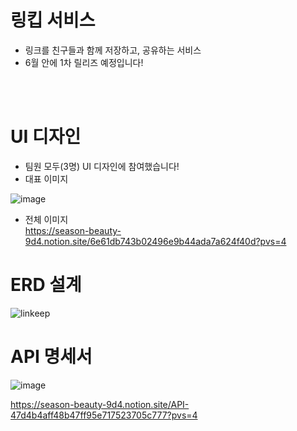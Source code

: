 # 링킵 서비스
- 링크를 친구들과 함께 저장하고, 공유하는 서비스
- 6월 안에 1차 릴리즈 예정입니다!
<br>
<br>

# UI 디자인
- 팀원 모두(3명) UI 디자인에 참여했습니다!
  <br>
- 대표 이미지
  <br>
  
![image](https://github.com/2E1I/linkeep-server/assets/123347183/fbb1c811-ce88-441f-bf01-b8f897062c7b)

- 전체 이미지 
  <br>
https://season-beauty-9d4.notion.site/6e61db743b02496e9b44ada7a624f40d?pvs=4

# ERD 설계
![linkeep](https://github.com/2E1I/linkeep-server/assets/123347183/8e2c373e-cef7-464b-8646-914ec350f063)


# API 명세서
![image](https://github.com/2E1I/linkeep-server/assets/123347183/6c9dc72a-4a68-4232-9d0a-ec8d90e8d822)

https://season-beauty-9d4.notion.site/API-47d4b4aff48b47ff95e717523705c777?pvs=4
